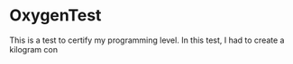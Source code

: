 # OxygenTest
This is a test to certify my programming level. In this test, I had to create a kilogram con   
